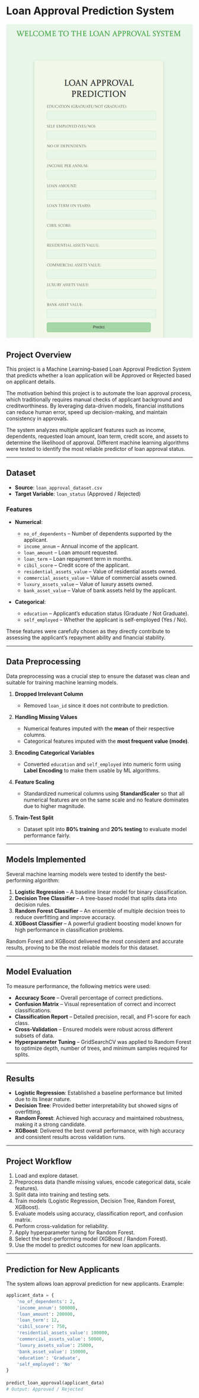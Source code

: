 # Loan Approval Prediction System

![Homepage Banner](banner.png)

## Project Overview
This project is a Machine Learning–based Loan Approval Prediction System that predicts whether a loan application will be Approved or Rejected based on applicant details.  

The motivation behind this project is to automate the loan approval process, which traditionally requires manual checks of applicant background and creditworthiness. By leveraging data-driven models, financial institutions can reduce human error, speed up decision-making, and maintain consistency in approvals.  

The system analyzes multiple applicant features such as income, dependents, requested loan amount, loan term, credit score, and assets to determine the likelihood of approval. Different machine learning algorithms were tested to identify the most reliable predictor of loan approval status.

---

## Dataset
- **Source**: `loan_approval_dataset.csv`  
- **Target Variable**: `loan_status` (Approved / Rejected)  

### Features
- **Numerical**:  
  - `no_of_dependents` – Number of dependents supported by the applicant.  
  - `income_annum` – Annual income of the applicant.  
  - `loan_amount` – Loan amount requested.  
  - `loan_term` – Loan repayment term in months.  
  - `cibil_score` – Credit score of the applicant.  
  - `residential_assets_value` – Value of residential assets owned.  
  - `commercial_assets_value` – Value of commercial assets owned.  
  - `luxury_assets_value` – Value of luxury assets owned.  
  - `bank_asset_value` – Value of bank assets held by the applicant.  

- **Categorical**:  
  - `education` – Applicant’s education status (Graduate / Not Graduate).  
  - `self_employed` – Whether the applicant is self-employed (Yes / No).  

These features were carefully chosen as they directly contribute to assessing the applicant’s repayment ability and financial stability.

---

## Data Preprocessing
Data preprocessing was a crucial step to ensure the dataset was clean and suitable for training machine learning models.  

1. **Dropped Irrelevant Column**  
   - Removed `loan_id` since it does not contribute to prediction.  

2. **Handling Missing Values**  
   - Numerical features imputed with the **mean** of their respective columns.  
   - Categorical features imputed with the **most frequent value (mode)**.  

3. **Encoding Categorical Variables**  
   - Converted `education` and `self_employed` into numeric form using **Label Encoding** to make them usable by ML algorithms.  

4. **Feature Scaling**  
   - Standardized numerical columns using **StandardScaler** so that all numerical features are on the same scale and no feature dominates due to higher magnitude.  

5. **Train-Test Split**  
   - Dataset split into **80% training** and **20% testing** to evaluate model performance fairly.  

---

## Models Implemented
Several machine learning models were tested to identify the best-performing algorithm:  

1. **Logistic Regression** – A baseline linear model for binary classification.  
2. **Decision Tree Classifier** – A tree-based model that splits data into decision rules.  
3. **Random Forest Classifier** – An ensemble of multiple decision trees to reduce overfitting and improve accuracy.  
4. **XGBoost Classifier** – A powerful gradient boosting model known for high performance in classification problems.  

Random Forest and XGBoost delivered the most consistent and accurate results, proving to be the most reliable models for this dataset.

---

## Model Evaluation
To measure performance, the following metrics were used:  

- **Accuracy Score** – Overall percentage of correct predictions.  
- **Confusion Matrix** – Visual representation of correct and incorrect classifications.  
- **Classification Report** – Detailed precision, recall, and F1-score for each class.  
- **Cross-Validation** – Ensured models were robust across different subsets of data.  
- **Hyperparameter Tuning** – GridSearchCV was applied to Random Forest to optimize depth, number of trees, and minimum samples required for splits.  

---

## Results
- **Logistic Regression**: Established a baseline performance but limited due to its linear nature.  
- **Decision Tree**: Provided better interpretability but showed signs of overfitting.  
- **Random Forest**: Achieved high accuracy and maintained robustness, making it a strong candidate.  
- **XGBoost**: Delivered the best overall performance, with high accuracy and consistent results across validation runs.  

---

## Project Workflow
1. Load and explore dataset.  
2. Preprocess data (handle missing values, encode categorical data, scale features).  
3. Split data into training and testing sets.  
4. Train models (Logistic Regression, Decision Tree, Random Forest, XGBoost).  
5. Evaluate models using accuracy, classification report, and confusion matrix.  
6. Perform cross-validation for reliability.  
7. Apply hyperparameter tuning for Random Forest.  
8. Select the best-performing model (XGBoost / Random Forest).  
9. Use the model to predict outcomes for new loan applicants.  

---

## Prediction for New Applicants
The system allows loan approval prediction for new applicants. Example:

```python
applicant_data = {
    'no_of_dependents': 2,
    'income_annum': 500000,
    'loan_amount': 200000,
    'loan_term': 12,
    'cibil_score': 750,
    'residential_assets_value': 100000,
    'commercial_assets_value': 50000,
    'luxury_assets_value': 25000,
    'bank_asset_value': 150000,
    'education': 'Graduate',
    'self_employed': 'No'
}

predict_loan_approval(applicant_data)
# Output: Approved / Rejected
